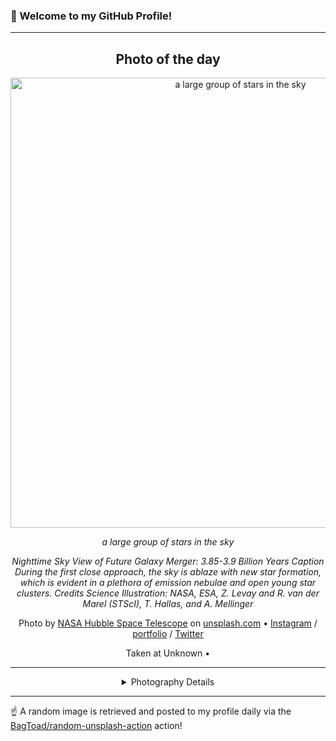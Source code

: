 ### 👋 Welcome to my GitHub Profile!

----
<div align="center">

## Photo of the day
  
  <a href="https://unsplash.com/photos/a-large-group-of-stars-in-the-sky-AEeCWnKSWY8"><img width="720" src="https://images.unsplash.com/photo-1709403338204-fd3ebeb4582a?crop=entropy&cs=tinysrgb&fit=max&fm=jpg&ixid=M3w1OTQ0OTd8MHwxfHJhbmRvbXx8fHx8fHx8fDE3NTU5MjkzNTl8&ixlib=rb-4.1.0&q=80&w=1080" alt="a large group of stars in the sky"></a>
  
  <em>a large group of stars in the sky</em>
  
  <em>Nighttime Sky View of Future Galaxy Merger: 3.85-3.9 Billion Years Caption During the first close approach, the sky is ablaze with new star formation, which is evident in a plethora of emission nebulae and open young star clusters. Credits Science Illustration: NASA, ESA, Z. Levay and R. van der Marel (STScI), T. Hallas, and A. Mellinger</em>

  Photo by [NASA Hubble Space Telescope](https://hubblesite.org/home) on [unsplash.com](https://unsplash.com/) • [Instagram](https://instagram.com/space_telescopes) / [portfolio](https://hubblesite.org/home) / [Twitter](https://twitter.com/HubbleTelescope)
  
  Taken at Unknown • 
  
  ---
  
<details>
<summary>Photography Details</summary>
  
| Parameter     | Value |
| ------------- | ----- |
| Camera Model  | null |
| Exposure Time | null |
| Aperture      | null |
| Focal Length  | null |
| ISO           | null |
| Location      | Unknown (null) |
| Coordinates   | Latitude 0, Longitude 0 |

</details>

</div>

----

☝️ A random image is retrieved and posted to my profile daily via the [BagToad/random-unsplash-action](https://github.com/BagToad/random-unsplash-action) action!
